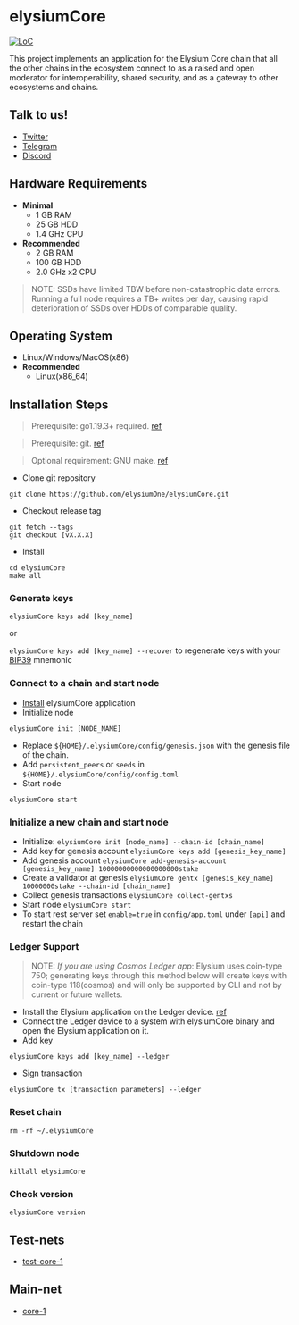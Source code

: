 # elysiumCore

[![LoC](https://tokei.rs/b1/github/elysiumOne/elysiumCore)](https://github.com/elysiumOne/elysiumCore)

This project implements an application for the Elysium Core chain that all the other chains in the ecosystem connect
to as a raised and open moderator for interoperability, shared security, and as a gateway to other ecosystems and
chains.

## Talk to us!

* [Twitter](https://twitter.com/ElysiumOne)
* [Telegram](https://t.me/ElysiumOneChat)
* [Discord](https://discord.com/channels/796174129077813248)

## Hardware Requirements

* **Minimal**
    * 1 GB RAM
    * 25 GB HDD
    * 1.4 GHz CPU
* **Recommended**
    * 2 GB RAM
    * 100 GB HDD
    * 2.0 GHz x2 CPU

> NOTE: SSDs have limited TBW before non-catastrophic data errors. Running a full node requires a TB+ writes per day,
> causing rapid deterioration of SSDs over HDDs of comparable quality.

## Operating System

* Linux/Windows/MacOS(x86)
* **Recommended**
    * Linux(x86_64)

## Installation Steps

> Prerequisite: go1.19.3+ required. [ref](https://golang.org/doc/install)

> Prerequisite: git. [ref](https://github.com/git/git)

> Optional requirement: GNU make. [ref](https://www.gnu.org/software/make/manual/html_node/index.html)

* Clone git repository

```shell
git clone https://github.com/elysiumOne/elysiumCore.git
```

* Checkout release tag

```shell
git fetch --tags
git checkout [vX.X.X]
```

* Install

```shell
cd elysiumCore
make all
```

### Generate keys

`elysiumCore keys add [key_name]`

or

`elysiumCore keys add [key_name] --recover` to regenerate keys with
your [BIP39](https://github.com/bitcoin/bips/tree/master/bip-0039) mnemonic

### Connect to a chain and start node

* [Install](#installation-steps) elysiumCore application
* Initialize node

```shell
elysiumCore init [NODE_NAME]
```

* Replace `${HOME}/.elysiumCore/config/genesis.json` with the genesis file of the chain.
* Add `persistent_peers` or `seeds` in `${HOME}/.elysiumCore/config/config.toml`
* Start node

```shell
elysiumCore start
```

### Initialize a new chain and start node

* Initialize: `elysiumCore init [node_name] --chain-id [chain_name]`
* Add key for genesis account `elysiumCore keys add [genesis_key_name]`
* Add genesis account `elysiumCore add-genesis-account [genesis_key_name] 10000000000000000000stake`
* Create a validator at genesis `elysiumCore gentx [genesis_key_name] 10000000stake --chain-id [chain_name]`
* Collect genesis transactions `elysiumCore collect-gentxs`
* Start node `elysiumCore start`
* To start rest server set `enable=true` in `config/app.toml` under `[api]` and restart the chain

### Ledger Support

> NOTE: *If you are using Cosmos Ledger app*: Elysium uses coin-type 750; generating keys through this method below
> will create keys with coin-type 118(cosmos) and will only be supported by CLI and not by current or future wallets.

* Install the Elysium application on the Ledger
  device. [ref](https://github.com/elysiumOne/elysiumCore/blob/main/docs/resources/Ledger.md#install-the-elysium-ledger-application)
* Connect the Ledger device to a system with elysiumCore binary and open the Elysium application on it.
* Add key

```shell
elysiumCore keys add [key_name] --ledger
```

* Sign transaction

```shell
elysiumCore tx [transaction parameters] --ledger
```

### Reset chain

```shell
rm -rf ~/.elysiumCore
```

### Shutdown node

```shell
killall elysiumCore
```

### Check version

```shell
elysiumCore version
```

## Test-nets

* [test-core-1](https://github.com/elysiumOne/genesisTransactions/tree/master/test-core-1)

## Main-net

* [core-1](https://github.com/elysiumOne/genesisTransactions/tree/master/core-1)
